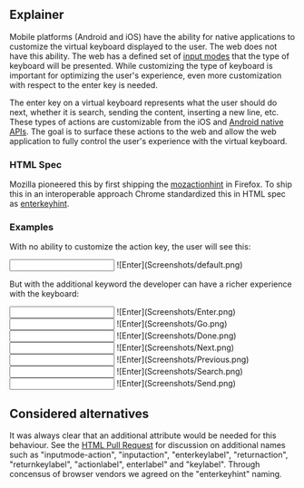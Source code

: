 ## Explainer

Mobile platforms (Android and iOS) have the ability for native applications to customize the virtual keyboard displayed to the user.
The web does not have this ability. The web has a defined set of [input modes](https://html.spec.whatwg.org/multipage/interaction.html#attr-inputmode) that
the type of keyboard will be presented. While customizing the type of keyboard is important for optimizing the user's experience, even more customization
with respect to the enter key is needed.

The enter key on a virtual keyboard represents what the user should do next, whether it is search, sending the content, inserting a new line, etc. These
types of actions are customizable from the iOS and [Android native APIs](https://developer.android.com/reference/android/view/inputmethod/EditorInfo.html#IME_ACTION_DONE).
The goal is to surface these actions to the web and allow the web application to fully control the user's experience with the virtual keyboard.

### HTML Spec

Mozilla pioneered this by first shipping the [mozactionhint](https://developer.mozilla.org/en-US/docs/Web/HTML/Element/input#Using_mozactionhint_on_Firefox_mobile) in
Firefox. To ship this in an interoperable approach Chrome standardized this in HTML spec as [enterkeyhint](https://html.spec.whatwg.org/multipage/interaction.html#attr-enterkeyhint).

### Examples

With no ability to customize the action key, the user will see this:

<input>
![Enter](Screenshots/default.png)


But with the additional keyword the developer can have a richer experience with the keyboard:

<input enterkeyhint="enter">
![Enter](Screenshots/Enter.png)

<input enterkeyhint="go">
![Enter](Screenshots/Go.png)

<input enterkeyhint="done">
![Enter](Screenshots/Done.png)

<input enterkeyhint="next">
![Enter](Screenshots/Next.png)

<input enterkeyhint="previous">
![Enter](Screenshots/Previous.png)

<input enterkeyhint="search">
![Enter](Screenshots/Search.png)

<input enterkeyhint="send">
![Enter](Screenshots/Send.png)


## Considered alternatives

It was always clear that an additional attribute would be needed for this behaviour. See the [HTML Pull Request](https://github.com/whatwg/html/pull/3538)
for discussion on additional names such as "inputmode-action", "inputaction", "enterkeylabel", "returnaction", "returnkeylabel", "actionlabel", enterlabel"
and "keylabel". Through concensus of browser vendors we agreed on the "enterkeyhint" naming.
